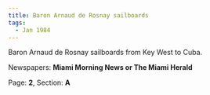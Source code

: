 ```yaml
---  
title: Baron Arnaud de Rosnay sailboards  
tags:  
  - Jan 1984  
---  
```

  
Baron Arnaud de Rosnay sailboards from Key West to Cuba.  
  
Newspapers: **Miami Morning News or The Miami Herald**  
  
Page: **2**, Section: **A** 
